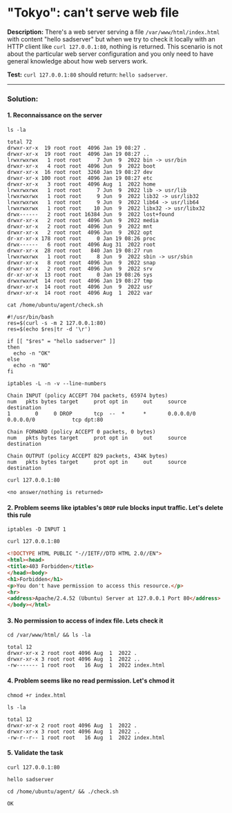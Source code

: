 # "Tokyo": can't serve web file

**Description:** There's a web server serving a file `/var/www/html/index.html` with content "hello sadserver" but when we try to check it locally with an HTTP client like `curl 127.0.0.1:80`, nothing is returned. This scenario is not about the particular web server configuration and you only need to have general knowledge about how web servers work.  

**Test:** `curl 127.0.0.1:80` should return: `hello sadserver`.  

---

### Solution:
#### 1. Reconnaissance on the server
`ls -la`  
```console
total 72
drwxr-xr-x  19 root root  4096 Jan 19 08:27 .
drwxr-xr-x  19 root root  4096 Jan 19 08:27 ..
lrwxrwxrwx   1 root root     7 Jun  9  2022 bin -> usr/bin
drwxr-xr-x   4 root root  4096 Jun  9  2022 boot
drwxr-xr-x  16 root root  3260 Jan 19 08:27 dev
drwxr-xr-x 100 root root  4096 Jan 19 08:27 etc
drwxr-xr-x   3 root root  4096 Aug  1  2022 home
lrwxrwxrwx   1 root root     7 Jun  9  2022 lib -> usr/lib
lrwxrwxrwx   1 root root     9 Jun  9  2022 lib32 -> usr/lib32
lrwxrwxrwx   1 root root     9 Jun  9  2022 lib64 -> usr/lib64
lrwxrwxrwx   1 root root    10 Jun  9  2022 libx32 -> usr/libx32
drwx------   2 root root 16384 Jun  9  2022 lost+found
drwxr-xr-x   2 root root  4096 Jun  9  2022 media
drwxr-xr-x   2 root root  4096 Jun  9  2022 mnt
drwxr-xr-x   2 root root  4096 Jun  9  2022 opt
dr-xr-xr-x 178 root root     0 Jan 19 08:26 proc
drwx------   6 root root  4096 Aug 31  2022 root
drwxr-xr-x  28 root root   840 Jan 19 08:27 run
lrwxrwxrwx   1 root root     8 Jun  9  2022 sbin -> usr/sbin
drwxr-xr-x   8 root root  4096 Jun  9  2022 snap
drwxr-xr-x   2 root root  4096 Jun  9  2022 srv
dr-xr-xr-x  13 root root     0 Jan 19 08:26 sys
drwxrwxrwt  14 root root  4096 Jan 19 08:27 tmp
drwxr-xr-x  14 root root  4096 Jun  9  2022 usr
drwxr-xr-x  14 root root  4096 Aug  1  2022 var
```

`cat /home/ubuntu/agent/check.sh`  
```console
#!/usr/bin/bash
res=$(curl -s -m 2 127.0.0.1:80)
res=$(echo $res|tr -d '\r')

if [[ "$res" = "hello sadserver" ]]
then
  echo -n "OK"
else
  echo -n "NO"
fi
```

`iptables -L -n -v --line-numbers`  
```console
Chain INPUT (policy ACCEPT 704 packets, 65974 bytes)
num   pkts bytes target     prot opt in     out     source               destination         
1        0     0 DROP       tcp  --  *      *       0.0.0.0/0            0.0.0.0/0            tcp dpt:80

Chain FORWARD (policy ACCEPT 0 packets, 0 bytes)
num   pkts bytes target     prot opt in     out     source               destination         

Chain OUTPUT (policy ACCEPT 829 packets, 434K bytes)
num   pkts bytes target     prot opt in     out     source               destination         
```

`curl 127.0.0.1:80`  
```console
<no answer/nothing is returned>
```


#### 2. Problem seems like iptables's `DROP` rule blocks input traffic. Let's delete this rule
`iptables -D INPUT 1`  

`curl 127.0.0.1:80`  
```html
<!DOCTYPE HTML PUBLIC "-//IETF//DTD HTML 2.0//EN">
<html><head>
<title>403 Forbidden</title>
</head><body>
<h1>Forbidden</h1>
<p>You don't have permission to access this resource.</p>
<hr>
<address>Apache/2.4.52 (Ubuntu) Server at 127.0.0.1 Port 80</address>
</body></html>
```


#### 3. No permission to access of index file. Lets check it
`cd /var/www/html/ && ls -la`  
```console
total 12
drwxr-xr-x 2 root root 4096 Aug  1  2022 .
drwxr-xr-x 3 root root 4096 Aug  1  2022 ..
-rw------- 1 root root   16 Aug  1  2022 index.html
```


#### 4. Problem seems like no read permission. Let's chmod it
`chmod +r index.html`  

`ls -la`  
```console
total 12
drwxr-xr-x 2 root root 4096 Aug  1  2022 .
drwxr-xr-x 3 root root 4096 Aug  1  2022 ..
-rw-r--r-- 1 root root   16 Aug  1  2022 index.html
```


#### 5. Validate the task
`curl 127.0.0.1:80`  
```console
hello sadserver
```

`cd /home/ubuntu/agent/ && ./check.sh`  
```console
OK
```
